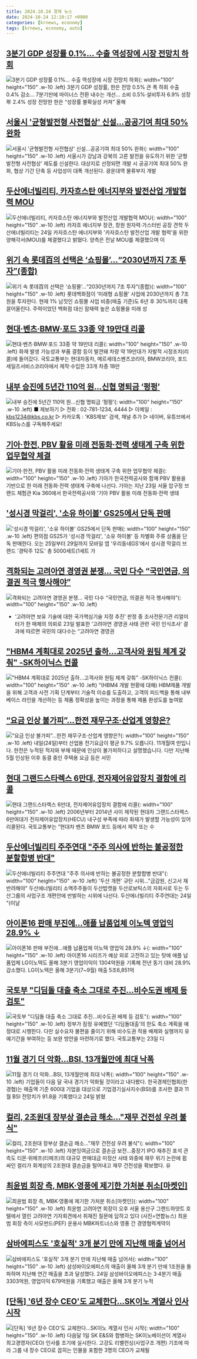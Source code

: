 ```yaml
---
title: 2024.10.24 경제 뉴스
date: 2024-10-24 12:10:17 +0900
categories: [krnews, economy]
tags: [krnews, economy, auto]
---
```

## [3분기 GDP 성장률 0.1%… 수출 역성장에 시장 전망치 하회](https://n.news.naver.com/mnews/article/366/0001026564)

![3분기 GDP 성장률 0.1%… 수출 역성장에 시장 전망치 하회](https://mimgnews.pstatic.net/image/origin/366/2024/10/24/1026564.jpg?type=nf220_150){: width="100" height="150" .w-10 .left}
3분기 GDP 성장률, 한은 전망 0.5% 큰 폭 하회 수출 0.4% 감소… 7분기만에 마이너스 전환 내수는 개선… 소비 0.5%·설비투자 6.9% 성장 年 2.4% 성장 전망한 한은 “성장률 불확실성 커져” 올해

## [서울시 '균형발전형 사전협상' 신설…공공기여 최대 50% 완화](https://n.news.naver.com/mnews/article/018/0005866867)

![서울시 '균형발전형 사전협상' 신설…공공기여 최대 50% 완화](https://mimgnews.pstatic.net/image/origin/018/2024/10/24/5866867.jpg?type=nf220_150){: width="100" height="150" .w-10 .left}
서울시가 강남과 강북의 고른 발전을 유도하기 위한 ‘균형발전형 사전협상’ 제도를 신설한다. 대상지로 선정되면 개발 시 공공기여 최대 50% 완화, 협상 기간 단축 등 사업성이 대폭 개선된다. 광운대역 물류부지 개발

## [두산에너빌리티, 카자흐스탄 에너지부와 발전산업 개발협력 MOU](https://n.news.naver.com/mnews/article/001/0015003275)

![두산에너빌리티, 카자흐스탄 에너지부와 발전산업 개발협력 MOU](https://mimgnews.pstatic.net/image/origin/001/2024/10/24/15003275.jpg?type=nf220_150){: width="100" height="150" .w-10 .left}
카자흐 에너지부 장관, 창원 원자력·가스터빈 공장 견학 두산에너빌리티는 24일 카자흐스탄 에너지부와 '카자흐스탄 발전산업 개발 협력'을 위한 양해각서(MOU)를 체결했다고 밝혔다. 양측은 전날 MOU를 체결했으며 이

## [위기 속 롯데百의 선택은 ‘쇼핑몰’…“2030년까지 7조 투자”(종합)](https://n.news.naver.com/mnews/article/018/0005866899)

![위기 속 롯데百의 선택은 ‘쇼핑몰’…“2030년까지 7조 투자”(종합)](https://mimgnews.pstatic.net/image/origin/018/2024/10/24/5866899.jpg?type=nf220_150){: width="100" height="150" .w-10 .left}
롯데백화점이 ‘미래형 쇼핑몰’ 사업에 2030년까지 총 7조원을 투자한다. 현재 1% 남짓인 쇼핑몰 사업 비중(매출 기준)도 6년 후 30%까지 대폭 끌어올린다. 주력이었던 백화점 대신 잠재력 높은 쇼핑몰을 미래 성

## [현대·벤츠·BMW·포드 33종 약 19만대 리콜](https://n.news.naver.com/mnews/article/009/0005384605)

![현대·벤츠·BMW·포드 33종 약 19만대 리콜](https://mimgnews.pstatic.net/image/origin/009/2024/10/24/5384605.jpg?type=nf220_150){: width="100" height="150" .w-10 .left}
화재 발생 가능성과 부품 결함 등이 발견돼 차량 약 19만대가 자발적 시정조치(리콜)에 들어갔다. 국토교통부는 현대자동차, 메르세데스벤츠코리아, BMW코리아, 포드세일즈서비스코리아에서 제작·수입한 33개 차종 18만

## [내부 승진에 5년간 110억 원…신협 명퇴금 ‘펑펑’](https://n.news.naver.com/mnews/article/056/0011824417)

![내부 승진에 5년간 110억 원…신협 명퇴금 ‘펑펑’](https://mimgnews.pstatic.net/image/origin/056/2024/10/24/11824417.jpg?type=nf220_150){: width="100" height="150" .w-10 .left}
■ 제보하기 ▷ 전화 : 02-781-1234, 4444 ▷ 이메일 : kbs1234@kbs.co.kr ▷ 카카오톡 : 'KBS제보' 검색, 채널 추가 ▷ 네이버, 유튜브에서 KBS뉴스를 구독해주세요!

## [기아·한전, PBV 활용 미래 전동화·전력 생태계 구축 위한 업무협약 체결](https://n.news.naver.com/mnews/article/008/0005104757)

![기아·한전, PBV 활용 미래 전동화·전력 생태계 구축 위한 업무협약 체결](https://mimgnews.pstatic.net/image/origin/008/2024/10/24/5104757.jpg?type=nf220_150){: width="100" height="150" .w-10 .left}
기아가 한국전력공사와 함께 PBV 활용을 기반으로 한 미래 전동화·전력 생태계 구축에 나선다. 기아는 지난 23일 서울 압구정 브랜드 체험관 Kia 360에서 한국전력공사와 '기아 PBV 활용 미래 전동화·전력 생태

## ['성시경 막걸리', '소유 하이볼' GS25에서 단독 판매](https://n.news.naver.com/mnews/article/008/0005104807)

!['성시경 막걸리', '소유 하이볼' GS25에서 단독 판매](https://mimgnews.pstatic.net/image/origin/008/2024/10/24/5104807.jpg?type=nf220_150){: width="100" height="150" .w-10 .left}
편의점 GS25가 '성시경 막걸리', '소유 하이볼' 등 차별화 주류 상품을 단독 판매한다. 오는 25일부터 29일까지 모바일 앱 '우리동네GS'에서 성시경 막걸리 브랜드 '경탁주 12도' 총 5000세트(1세트 가

## [격화되는 고려아연 경영권 분쟁… 국민 다수 “국민연금, 의결권 적극 행사해야”](https://n.news.naver.com/mnews/article/138/0002184934)

![격화되는 고려아연 경영권 분쟁… 국민 다수 “국민연금, 의결권 적극 행사해야”](https://mimgnews.pstatic.net/image/origin/138/2024/10/23/2184934.jpg?type=nf220_150){: width="100" height="150" .w-10 .left}
- ‘고려아연 보유 기술에 대한 국가핵심기술 지정 추진’ 판정 중 조사전문기관 리얼미터가 한 매체의 의뢰로 23일 발표한 ‘고려아연 경영권 사태 관련 국민 인식조사’ 결과에 따르면 국민의 대다수는 “고려아연 경영권

## ["HBM4 계획대로 2025년 출하…고객사와 원팀 체계 갖춰" -SK하이닉스 컨콜](https://n.news.naver.com/mnews/article/018/0005866822)

!["HBM4 계획대로 2025년 출하…고객사와 원팀 체계 갖춰" -SK하이닉스 컨콜](https://mimgnews.pstatic.net/image/origin/018/2024/10/24/5866822.jpg?type=nf220_150){: width="100" height="150" .w-10 .left}
“(HBM4 개발 현황에 대해) HBM제품 개발을 위해 고객과 사전 기획 단계부터 기술적 이슈를 도출하고, 고객의 피드백을 통해 내부 베이스 라인을 개선하는 등 제품 정확성을 높이는 과정을 통해 제품 완성도를 높여왔

## [“요금 인상 불가피”…한전 재무구조·산업계 영향은?](https://n.news.naver.com/mnews/article/056/0011824184)

![“요금 인상 불가피”…한전 재무구조·산업계 영향은?](https://mimgnews.pstatic.net/image/origin/056/2024/10/23/11824184.jpg?type=nf220_150){: width="100" height="150" .w-10 .left}
내일(24일)부터 산업용 전기요금이 평균 9.7% 오릅니다. 11개월여 만입니다. 한전은 누적된 적자와 부채 때문에 인상이 불가피하다고 설명했습니다. 다만 지난해 5월 인상된 이후 동결 중인 주택용 요금 등은 서민

## [현대 그랜드스타렉스 6만대, 전자제어유압장치 결함에 리콜](https://n.news.naver.com/mnews/article/082/0001294305)

![현대 그랜드스타렉스 6만대, 전자제어유압장치 결함에 리콜](https://mimgnews.pstatic.net/image/origin/082/2024/10/24/1294305.jpg?type=nf220_150){: width="100" height="150" .w-10 .left}
2006년부터 2014년 사이 제작된 현대차 그랜드스타렉스 6만여대가 전자제어유압장치(HECU) 내구성 부족에 따라 화재가 발생할 가능성이 있어 리콜된다. 국토교통부는 “현대차 벤츠 BMW 포드 등에서 제작 또는 수

## [두산에너빌리티 주주연대 "주주 의사에 반하는 불공정한 분할합병 반대"](https://n.news.naver.com/mnews/article/586/0000089216)

![두산에너빌리티 주주연대 "주주 의사에 반하는 불공정한 분할합병 반대"](https://mimgnews.pstatic.net/image/origin/586/2024/10/24/89216.jpg?type=nf220_150){: width="100" height="150" .w-10 .left}
'두산 개편' 규탄 시위…"금감원, 신고서 재반려해야" 두산에너빌리티 소액주주들이 두산밥캣을 두산로보틱스의 자회사로 두는 두산그룹의 사업구조 개편안에 반발하는 시위에 나선다. 두산에너빌리티 주주연대는 24일 "(이날

## [아이폰16 판매 부진에…애플 납품업체 이노텍 영업익 28.9% ↓](https://n.news.naver.com/mnews/article/015/0005048165)

![아이폰16 판매 부진에…애플 납품업체 이노텍 영업익 28.9% ↓](https://mimgnews.pstatic.net/image/origin/015/2024/10/23/5048165.jpg?type=nf220_150){: width="100" height="150" .w-10 .left}
아이폰16 시리즈가 예상 외로 고전하고 있는 탓에 애플 납품업체 LG이노텍도 올해 3분기 영업이익이 1304억원을 기록해 전년 동기 대비 28.9% 감소했다. LG이노텍은 올해 3분기(7~9월) 매출 5조6,851억

## [국토부 "디딤돌 대출 축소 그대로 추진…비수도권 배제 등 검토"](https://n.news.naver.com/mnews/article/011/0004406064)

![국토부 "디딤돌 대출 축소 그대로 추진…비수도권 배제 등 검토"](https://mimgnews.pstatic.net/image/origin/011/2024/10/23/4406064.jpg?type=nf220_150){: width="100" height="150" .w-10 .left}
정부가 잠정 유예했던 ‘디딤돌대출’의 한도 축소 계획을 예정대로 시행한다. 다만 실수요자 불편을 줄이기 위해 비수도권 적용 배제와 실행까지 유예기간을 부여하는 등 보완 방안을 마련하기로 했다. 국토교통부는 23일 디

## [11월 경기 더 악화…BSI, 13개월만에 최대 낙폭](https://n.news.naver.com/mnews/article/082/0001294301)

![11월 경기 더 악화…BSI, 13개월만에 최대 낙폭](https://mimgnews.pstatic.net/image/origin/082/2024/10/24/1294301.jpg?type=nf220_150){: width="100" height="150" .w-10 .left}
기업들이 다음 달 국내 경기가 악화될 것이라고 내다봤다. 한국경제인협회(한경협)는 매출액 기준 600대 기업을 대상으로 기업경기실사지수(BSI)를 조사한 결과 11월 BSI 전망치가 91.8을 기록했다고 24일 밝혔

## [컬리, 2조원대 장부상 결손금 해소…"재무 건전성 우려 불식"](https://n.news.naver.com/mnews/article/001/0015000914)

![컬리, 2조원대 장부상 결손금 해소…"재무 건전성 우려 불식"](https://mimgnews.pstatic.net/image/origin/001/2024/10/23/15000914.jpg?type=nf220_150){: width="100" height="150" .w-10 .left}
자본잉여금으로 결손금 보전…중장기 IPO 재추진 포석 관측도 티몬·위메프(티메프)의 대규모 판매대금 미정산 사태 와중에 재무 위기 논란에 휩싸인 컬리가 회계상의 2조원대 결손금을 털어내고 재무 건전성을 확보했다. 유

## [최윤범 회장 측, MBK·영풍에 제기한 가처분 취소[마켓인]](https://n.news.naver.com/mnews/article/018/0005866814)

![최윤범 회장 측, MBK·영풍에 제기한 가처분 취소[마켓인]](https://mimgnews.pstatic.net/image/origin/018/2024/10/24/5866814.jpg?type=nf220_150){: width="100" height="150" .w-10 .left}
최윤범 고려아연 회장이 오후 서울 용산구 그랜드하얏트 호텔에서 열린 고려아연 기자회견에서 취재진 질문에 답하고 있다 (사진=연합뉴스) 최윤범 회장 측이 사모펀드(PEF) 운용사 MBK파트너스와 영풍 간 경영협력계약이

## [삼바에피스도 '호실적' 3개 분기 만에 지난해 매출 넘어서](https://n.news.naver.com/mnews/article/014/0005257679)

![삼바에피스도 '호실적' 3개 분기 만에 지난해 매출 넘어서](https://mimgnews.pstatic.net/image/origin/014/2024/10/24/5257679.jpg?type=nf220_150){: width="100" height="150" .w-10 .left}
삼성바이오에피스의 매출이 올해 3개 분기 만에 1조원을 돌파하며 지난해 연간 매출을 초과 달성했다. 24일 삼성바이오에피스는 3·4분기 매출 3303억원, 영업이익 679억원을 기록했고 매출은 올해 3개 분기 누적

## [[단독] '6년 장수 CEO'도 교체한다…SK이노 계열사 인사 시작](https://n.news.naver.com/mnews/article/025/0003395504)

![[단독] '6년 장수 CEO'도 교체한다…SK이노 계열사 인사 시작](https://mimgnews.pstatic.net/image/origin/025/2024/10/23/3395504.jpg?type=nf220_150){: width="100" height="150" .w-10 .left}
다음달 1일 SK E&S와 합병하는 SK이노베이션이 계열사 최고경영자(CEO) 인사를 조기에 실시한다. 고강도 리밸런싱(사업구조 개편) 기조에 따라 그룹 내 장수 CEO로 꼽히는 인물을 포함한 3명의 CEO가 교체될

